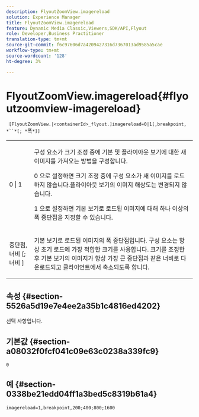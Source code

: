 ```yaml
---
description: FlyoutZoomView.imagereload
solution: Experience Manager
title: FlyoutZoomView.imagereload
feature: Dynamic Media Classic,Viewers,SDK/API,Flyout
role: Developer,Business Practitioner
translation-type: tm+mt
source-git-commit: f6c97606d7a4209427316d7367013ad9585a5cae
workflow-type: tm+mt
source-wordcount: '128'
ht-degree: 3%

---
```



# FlyoutZoomView.imagereload{#flyoutzoomview-imagereload}

` [FlyoutZoomView.|<containerId>_flyout.]imagereload=0|1[,breakpoint, *``*[; *`폭`*]]`

<table id="table_42CA0074AD7C4F0D9FC81E9FCB0591C0"> 
 <tbody> 
  <tr> 
   <td colname="col1"> <p> <span class="codeph"> 0 | 1 </span> </p> </td> 
   <td colname="col2"> <p> 구성 요소가 크기 조정 중에 기본 및 플라이아웃 보기에 대한 새 이미지를 가져오는 방법을 구성합니다. </p> <p><span class="codeph"> 0 </span>으로 설정하면 크기 조정 중에 구성 요소가 새 이미지를 로드하지 않습니다.플라이아웃 보기의 이미지 해상도는 변경되지 않습니다. </p> <p><span class="codeph"> 1 </span>으로 설정하면 기본 보기로 로드된 이미지에 대해 하나 이상의 폭 중단점을 지정할 수 있습니다. </p> </td> 
  </tr> 
  <tr> 
   <td colname="col1"> <p> <span class="codeph"> 중단점,  <span class="varname"> 너비  </span>[; <span class="varname"> 너비  </span>]  </span> </p> </td> 
   <td colname="col2"> <p> 기본 보기로 로드된 이미지의 폭 중단점입니다. 구성 요소는 항상 초기 로드에 가장 적합한 크기를 사용합니다. 크기를 조정한 후 기본 보기의 이미지가 항상 가장 큰 중단점과 같은 너비로 다운로드되고 클라이언트에서 축소되도록 합니다. </p> </td> 
  </tr> 
 </tbody> 
</table>

## 속성 {#section-5526a5d19e7e4ee2a35b1c4816ed4202}

선택 사항입니다.

## 기본값 {#section-a08032f0fcf041c09e63c0238a339fc9}

`0`

## 예 {#section-0338be21edd04ff1a3bed5c8319b61a4}

`imagereload=1,breakpoint,200;400;800;1600`
